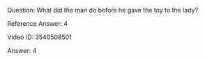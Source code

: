 Question: What did the man do before he gave the toy to the lady?

Reference Answer: 4

Video ID: 3540508501

Answer: 4

